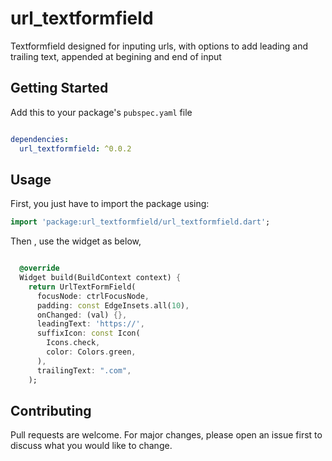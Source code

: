# url_textformfield
Textformfield designed for inputing urls, with options to add leading and trailing text, appended at begining and end of input

## Getting Started

Add this to your package's `pubspec.yaml` file

```yaml

dependencies:
  url_textformfield: ^0.0.2
```

## Usage

First, you just have to import the package using:

```dart
import 'package:url_textformfield/url_textformfield.dart';
```

Then , use the widget as below, 


```dart

  @override
  Widget build(BuildContext context) {
    return UrlTextFormField(
      focusNode: ctrlFocusNode,  
      padding: const EdgeInsets.all(10),
      onChanged: (val) {},
      leadingText: 'https://',
      suffixIcon: const Icon(
        Icons.check,
        color: Colors.green,
      ),
      trailingText: ".com",
    );
```
## Contributing
Pull requests are welcome. For major changes, please open an issue first to discuss what you would like to change.